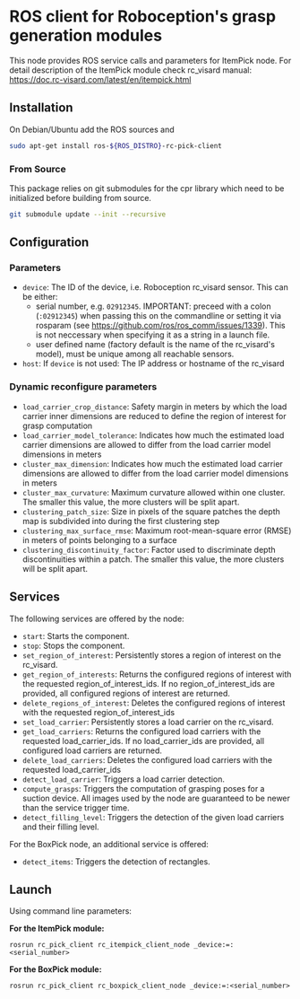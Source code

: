 ROS client for Roboception's grasp generation modules
=====================================================

This node provides ROS service calls and parameters for ItemPick node.
For detail description of the ItemPick module check rc_visard manual: https://doc.rc-visard.com/latest/en/itempick.html

Installation
------------

On Debian/Ubuntu add the ROS sources and

```bash
sudo apt-get install ros-${ROS_DISTRO}-rc-pick-client
```

### From Source

This package relies on git submodules for the cpr library which need to be initialized before building from source.

~~~bash
git submodule update --init --recursive
~~~

Configuration
-------------

### Parameters

* `device`: The ID of the device, i.e. Roboception rc_visard sensor. This can be either:
  * serial number, e.g. `02912345`.
    IMPORTANT: preceed with a colon (`:02912345`) when passing this on the commandline or
    setting it via rosparam (see https://github.com/ros/ros_comm/issues/1339).
    This is not neccessary when specifying it as a string in a launch file.
  * user defined name (factory default is the name of the rc_visard's model), must be unique among all
    reachable sensors.
* `host`: If `device` is not used: The IP address or hostname of the rc_visard

### Dynamic reconfigure parameters

* `load_carrier_crop_distance`: Safety margin in meters by which the load carrier inner dimensions are reduced to define the region of interest for grasp computation
* `load_carrier_model_tolerance`: Indicates how much the estimated load carrier dimensions are allowed to differ from the load carrier model dimensions in meters
* `cluster_max_dimension`: Indicates how much the estimated load carrier dimensions are allowed to differ from the load carrier model dimensions in meters
* `cluster_max_curvature`: Maximum curvature allowed within one cluster. The smaller this value, the more clusters will be split apart.
* `clustering_patch_size`: Size in pixels of the square patches the depth map is subdivided into during the first clustering step
* `clustering_max_surface_rmse`: Maximum root-mean-square error (RMSE) in meters of points belonging to a surface
* `clustering_discontinuity_factor`: Factor used to discriminate depth discontinuities within a patch. The smaller this value, the more clusters will be split apart.

Services
--------

The following services are offered by the node:

* `start`: Starts the component.
* `stop`: Stops the component.
* `set_region_of_interest`: Persistently stores a region of interest on the rc_visard.
* `get_region_of_interests`: Returns the configured regions of interest with the requested region_of_interest_ids. If no region_of_interest_ids are provided, all configured regions of interest are returned.
* `delete_regions_of_interest`: Deletes the configured regions of interest with the requested region_of_interest_ids
* `set_load_carrier`: Persistently stores a load carrier on the rc_visard.
* `get_load_carriers`: Returns the configured load carriers with the requested load_carrier_ids. If no load_carrier_ids are provided, all configured load carriers are returned.
* `delete_load_carriers`: Deletes the configured load carriers with the requested load_carrier_ids
* `detect_load_carrier`: Triggers a load carrier detection.
* `compute_grasps`: Triggers the computation of grasping poses for a suction device. All images used by the node are guaranteed to be newer than the service trigger time.
* `detect_filling_level`: Triggers the detection of the given load carriers and their filling level.

For the BoxPick node, an additional service is offered:

* `detect_items`: Triggers the detection of rectangles.


Launch
------

Using command line parameters:

**For the ItemPick module:**

~~~
rosrun rc_pick_client rc_itempick_client_node _device:=:<serial_number>
~~~

**For the BoxPick module:**

~~~
rosrun rc_pick_client rc_boxpick_client_node _device:=:<serial_number>
~~~
